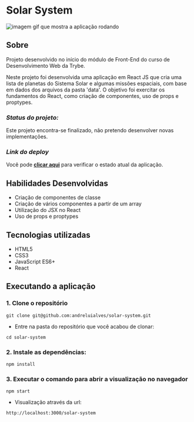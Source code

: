 # Solar System
![imagem gif que mostra a aplicação rodando](solar-system.gif)

## Sobre
Projeto desenvolvido no início do módulo de Front-End do curso de Desenvolvimento Web da Trybe.

Neste projeto foi desenvolvida uma aplicação em React JS que cria uma lista de planetas do Sistema Solar e algumas missões espaciais, com base em dados dos arquivos da pasta 'data'. O objetivo foi exercitar os fundamentos do React, como criação de componentes, uso de props e proptypes.

### *Status do projeto:*
Este projeto encontra-se finalizado, não pretendo desenvolver novas implementações.

### *Link do deploy*
Você pode [**clicar aqui**](https://andreluialves.github.io/solar-system) para verificar o estado atual da aplicação.

## Habilidades Desenvolvidas

* Criação de componentes de classe
* Criação de vários componentes a partir de um array
* Utilização do JSX no React
* Uso de props e proptypes

## Tecnologias utilizadas
* HTML5
* CSS3
* JavaScript ES6+
* React

## Executando a aplicação

### 1. Clone o repositório
```
git clone git@github.com:andreluialves/solar-system.git
```

  * Entre na pasta do repositório que você acabou de clonar:
```
cd solar-system
```

### 2. Instale as dependências:
```
npm install
```

### 3. Executar o comando para abrir a visualização no navegador
```
npm start
```
   * Visualização através da url:
```
http://localhost:3000/solar-system
```

